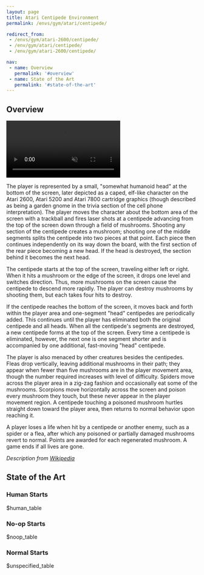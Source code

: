 ```yaml
---
layout: page
title: Atari Centipede Environment
permalink: /envs/gym/atari/centipede/

redirect_from:
 - /envs/gym/atari-2600/centipede/
 - /env/gym/atari/centipede/
 - /env/gym/atari-2600/centipede/

nav:
 - name: Overview
   permalink: '#overview'
 - name: State of the Art
   permalink: '#state-of-the-art'
---
```



## Overview

<video autoplay muted loop controls>
  <source src="{{ 'assets/_pages/envs/gym/atari/centipede.mp4' | absolute_url }}" type="video/mp4">
</video>

The player is represented by a small, "somewhat humanoid head" at the bottom of the screen, later depicted as a caped, elf-like character on the Atari 2600, Atari 5200 and Atari 7800 cartridge graphics (though described as being a garden gnome in the trivia section of the cell phone interpretation). The player moves the character about the bottom area of the screen with a trackball and fires laser shots at a centipede advancing from the top of the screen down through a field of mushrooms. Shooting any section of the centipede creates a mushroom; shooting one of the middle segments splits the centipede into two pieces at that point. Each piece then continues independently on its way down the board, with the first section of the rear piece becoming a new head. If the head is destroyed, the section behind it becomes the next head.

The centipede starts at the top of the screen, traveling either left or right. When it hits a mushroom or the edge of the screen, it drops one level and switches direction. Thus, more mushrooms on the screen cause the centipede to descend more rapidly. The player can destroy mushrooms by shooting them, but each takes four hits to destroy.

If the centipede reaches the bottom of the screen, it moves back and forth within the player area and one-segment "head" centipedes are periodically added. This continues until the player has eliminated both the original centipede and all heads. When all the centipede's segments are destroyed, a new centipede forms at the top of the screen. Every time a centipede is eliminated, however, the next one is one segment shorter and is accompanied by one additional, fast-moving "head" centipede.

The player is also menaced by other creatures besides the centipedes. Fleas drop vertically, leaving additional mushrooms in their path; they appear when fewer than five mushrooms are in the player movement area, though the number required increases with level of difficulty. Spiders move across the player area in a zig-zag fashion and occasionally eat some of the mushrooms. Scorpions move horizontally across the screen and poison every mushroom they touch, but these never appear in the player movement region. A centipede touching a poisoned mushroom hurtles straight down toward the player area, then returns to normal behavior upon reaching it.

A player loses a life when hit by a centipede or another enemy, such as a spider or a flea, after which any poisoned or partially damaged mushrooms revert to normal. Points are awarded for each regenerated mushroom. A game ends if all lives are gone.

*Description from [Wikipedia](https://en.wikipedia.org/wiki/Centipede_%28video_game%29)*


## State of the Art

### Human Starts

$human_table

### No-op Starts

$noop_table

### Normal Starts

$unspecified_table

